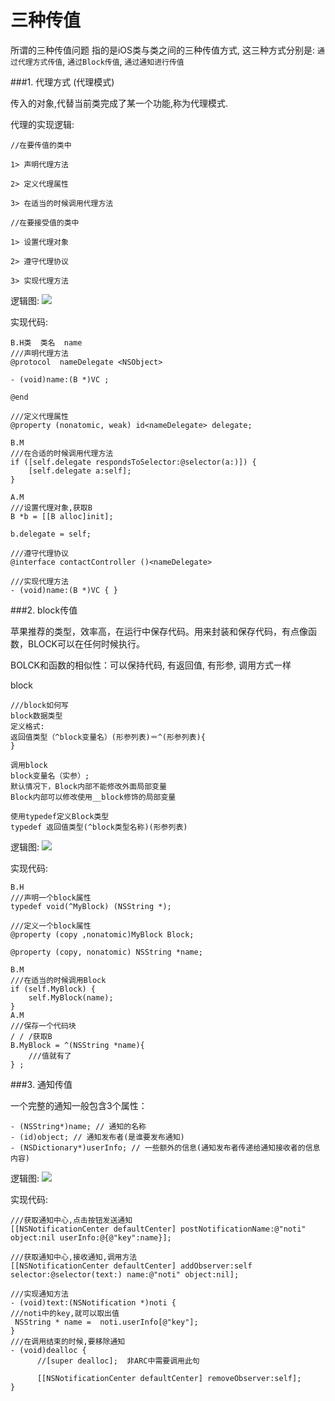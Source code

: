 # 三种传值

所谓的三种传值问题 指的是iOS类与类之间的三种传值方式, 这三种方式分别是: `通过代理方式传值`,  `通过Block传值`, `通过通知进行传值`

###1. 代理方式 (代理模式)

传入的对象,代替当前类完成了某一个功能,称为代理模式.

代理的实现逻辑:
```
//在要传值的类中

1> 声明代理方法

2> 定义代理属性

3> 在适当的时候调用代理方法
```

```
//在要接受值的类中

1> 设置代理对象

2> 遵守代理协议

3> 实现代理方法
```

逻辑图:
![](http://upload-images.jianshu.io/upload_images/1899934-20edac2be8773c3f.png?imageMogr2/auto-orient/strip%7CimageView2/2/w/1240)

实现代码:
```
B.H类  类名  name
///声明代理方法
@protocol  nameDelegate <NSObject>

- (void)name:(B *)VC ;

@end

///定义代理属性
@property (nonatomic, weak) id<nameDelegate> delegate;

B.M
///在合适的时候调用代理方法
if ([self.delegate respondsToSelector:@selector(a:)]) {
    [self.delegate a:self];
}

A.M
///设置代理对象,获取B
B *b = [[B alloc]init];

b.delegate = self;

///遵守代理协议
@interface contactController ()<nameDelegate>

///实现代理方法
- (void)name:(B *)VC { }
```

###2. block传值

苹果推荐的类型，效率高，在运行中保存代码。用来封装和保存代码，有点像函数，BLOCK可以在任何时候执行。

BOLCK和函数的相似性：可以保持代码, 有返回值, 有形参, 调用方式一样

block
```
///block如何写
block数据类型
定义格式:
返回值类型（^block变量名）(形参列表)＝^(形参列表){
}

调用block
block变量名（实参）;
默认情况下，Block内部不能修改外面局部变量
Block内部可以修改使用__block修饰的局部变量

使用typedef定义Block类型
typedef 返回值类型(^block类型名称)(形参列表)
```

逻辑图:
![](http://upload-images.jianshu.io/upload_images/1899934-f8f4d1ca6e5f2d5b.png?imageMogr2/auto-orient/strip%7CimageView2/2/w/1240)

实现代码:
```
B.H
///声明一个block属性
typedef void(^MyBlock) (NSString *);

///定义一个block属性
@property (copy ,nonatomic)MyBlock Block;

@property (copy, nonatomic) NSString *name;

B.M
///在适当的时候调用Block
if (self.MyBlock) {
    self.MyBlock(name);
}
A.M
///保存一个代码块
/ / /获取B
B.MyBlock = ^(NSString *name){
    ///值就有了
} ;
```

###3. 通知传值

一个完整的通知一般包含3个属性：
```
- (NSString*)name; // 通知的名称
- (id)object; // 通知发布者(是谁要发布通知)
- (NSDictionary*)userInfo; // 一些额外的信息(通知发布者传递给通知接收者的信息内容)
```

逻辑图:
![](http://upload-images.jianshu.io/upload_images/1899934-5eb44ae79a88ba78.png?imageMogr2/auto-orient/strip%7CimageView2/2/w/1240)

实现代码:
```
///获取通知中心,点击按钮发送通知
[[NSNotificationCenter defaultCenter] postNotificationName:@"noti" object:nil userInfo:@{@"key":name}];

///获取通知中心,接收通知,调用方法
[[NSNotificationCenter defaultCenter] addObserver:self selector:@selector(text:) name:@"noti" object:nil];

///实现通知方法
- (void)text:(NSNotification *)noti {
///noti中的key,就可以取出值
 NSString * name =  noti.userInfo[@"key"];
}
///在调用结束的时候,要移除通知
- (void)dealloc {
      //[super dealloc];  非ARC中需要调用此句

      [[NSNotificationCenter defaultCenter] removeObserver:self];
}
```

<br />
<br />
<br />









